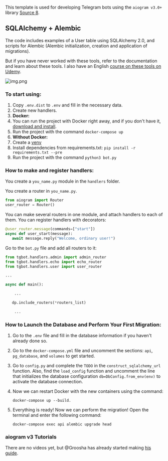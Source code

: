 This template is used for developing Telegram bots using the `aiogram v3.0+` library [Source 8](https://docs.aiogram.dev/uk_UA/latest/index.html).
## SQLAlchemy + Alembic
The code includes examples of a User table using SQLAlchemy 2.0, and scripts for Alembic (Alembic initialization, creation and application of migrations).

But if you have never worked with these tools, refer to the documentation and learn about these tools. I also have an English [course on these tools on Udemy](https://www.udemy.com/course/sqlalchemy-alembic-bootcamp/?referralCode=E9099C5B5109EB747126).

![img.png](https://img-c.udemycdn.com/course/240x135/5320614_a8af_2.jpg)

### To start using:
1. Copy `.env.dist` to `.env` and fill in the necessary data.
2. Create new handlers.
3. **Docker:**
  1. You can run the project with Docker right away, and if you don't have it, [download and install](https://docs.docker.com/get-docker/).
  2. Run the project with the command `docker-compose up`
4. **Without Docker:**
  1. Create a [venv](https://docs.python.org/3/library/venv.html)
  2. Install dependencies from requirements.txt: `pip install -r requirements.txt --pre`
  3. Run the project with the command `python3 bot.py`

### How to make and register handlers:
You create a `you_name.py` module in the `handlers` folder.

You create a router in `you_name.py`.
```python
from aiogram import Router
user_router = Router()
```
You can make several routers in one module, and attach handlers to each of them.
You can register handlers with decorators:
```python
@user_router.message(commands=["start"])
async def user_start(message):
   await message.reply("Welcome, ordinary user!")
```

Go to the `bot.py` file and add all routers to it:
```python
from tgbot.handlers.admin import admin_router
from tgbot.handlers.echo import echo_router
from tgbot.handlers.user import user_router

...

async def main():

    ...

   dp.include_routers(*routers_list)

    ...
```
### How to Launch the Database and Perform Your First Migration:

1. Go to the `.env` file and fill in the database information if you haven't already done so.

2. Go to the `docker-compose.yml` file and uncomment the sections: `api`, `pg_database`, and `volumes` to get started.

3. Go to `config.py` and complete the `TODO` in the `construct_sqlalchemy_url` function. Also, find the `load_config` function and uncomment the line that initializes the database configuration `db=DbConfig.from_env(env)` to activate the database connection.

4. Now we can restart Docker with the new containers using the command:

    `docker-compose up --build.`

5. Everything is ready! Now we can perform the migration! Open the terminal and enter the following command:

    `docker-compose exec api alembic upgrade head`

### aiogram v3 Tutorials
There are no videos yet, but @Groosha has already started making [his guide](https://mastergroosha.github.io/aiogram-3-guide).
